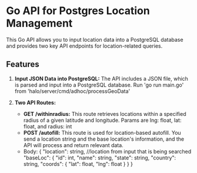 # Go API for Postgres Location Management

This Go API allows you to input location data into a PostgreSQL database and provides two key API endpoints for location-related queries.

## Features

1. **Input JSON Data into PostgreSQL:**
   The API includes a JSON file, which is parsed and input into a PostgreSQL database.
   Run 'go run main.go' from 'halo/server/cmd/adhoc/processGeoData'

3. **Two API Routes:**
   - **GET /withinradius:** This route retrieves locations within a specified radius of a given latitude and longitude. Params are lng: float, lat: float, and radius: int
   - **POST /autofill:** This route is used for location-based autofill. You send a location string and the base location's information, and the API will process and return relevant data.
   -   Body: {
        "location": string, //location from input that is being searched
        "baseLoc": {
          "id": int,
          "name": string,
          "state": string,
          "country": string,
          "coords": {
            "lat": float,
            "lng": float
          }
        }
      }

